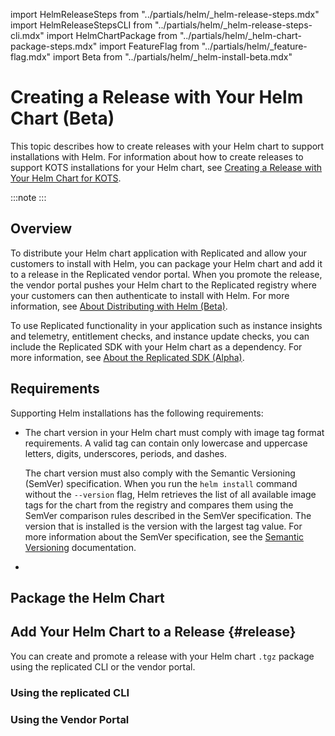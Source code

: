 import HelmReleaseSteps from "../partials/helm/_helm-release-steps.mdx"
import HelmReleaseStepsCLI from "../partials/helm/_helm-release-steps-cli.mdx"
import HelmChartPackage from "../partials/helm/_helm-chart-package-steps.mdx"
import FeatureFlag from "../partials/helm/_feature-flag.mdx"
import Beta from "../partials/helm/_helm-install-beta.mdx"

# Creating a Release with Your Helm Chart (Beta)

This topic describes how to create releases with your Helm chart to support installations with Helm. For information about how to create releases to support KOTS installations for your Helm chart, see [Creating a Release with Your Helm Chart for KOTS](/vendor/helm-release).

:::note
<Beta/>
:::

## Overview

To distribute your Helm chart application with Replicated and allow your customers to install with Helm, you can package your Helm chart and add it to a release in the Replicated vendor portal. When you promote the release, the vendor portal pushes your Helm chart to the Replicated registry where your customers can then authenticate to install with Helm. For more information, see [About Distributing with Helm (Beta)](helm-install).

To use Replicated functionality in your application such as instance insights and telemetry, entitlement checks, and instance update checks, you can include the Replicated SDK with your Helm chart as a dependency. For more information, see [About the Replicated SDK (Alpha)](replicated-sdk-overview).
## Requirements

Supporting Helm installations has the following requirements:

* The chart version in your Helm chart must comply with image tag format requirements. A valid tag can contain only lowercase and uppercase letters, digits, underscores, periods, and dashes.

  The chart version must also comply with the Semantic Versioning (SemVer) specification. When you run the `helm install` command without the `--version` flag, Helm retrieves the list of all available image tags for the chart from the registry and compares them using the SemVer comparison rules described in the SemVer specification. The version that is installed is the version with the largest tag value. For more information about the SemVer specification, see the [Semantic Versioning](https://semver.org) documentation.

* <FeatureFlag/>  

## Package the Helm Chart

<HelmChartPackage/>

## Add Your Helm Chart to a Release {#release}

You can create and promote a release with your Helm chart `.tgz` package using the replicated CLI or the vendor portal.

### Using the replicated CLI

<HelmReleaseStepsCLI/>

### Using the Vendor Portal

<HelmReleaseSteps/>   